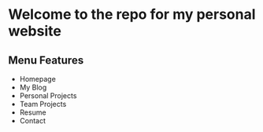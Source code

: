 # Welcome to the repo for my personal website

## Menu Features
- Homepage
- My Blog
- Personal Projects
- Team Projects
- Resume
- Contact
